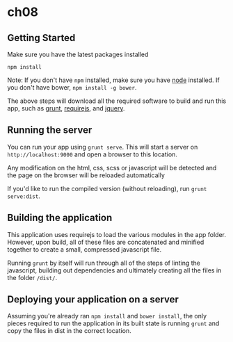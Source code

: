 # ch08

## Getting Started

Make sure you have the latest packages installed

```
npm install
```

Note: If you don't have `npm` installed, make sure you have
[node](http://nodejs.com) installed. If you don't have bower,
`npm install -g bower`.

The above steps will download all the required software to
build and run this app, such as [grunt](http://gruntjs.com),
[requirejs](http://requirejs.org), and [jquery](http://jquery.com).

## Running the server

You can run your app using `grunt serve`. This will start a
server on `http://localhost:9000` and open a browser to this location.

Any modification on the html, css, scss or javascript will be detected
and the page on the browser will be reloaded automatically

If you'd like to run the compiled version (without reloading), run
`grunt serve:dist`.

## Building the application

This application uses requirejs to load the various modules in
the app folder. However, upon build, all of these files are
concatenated and minified together to create a small, compressed
javascript file.

Running `grunt` by itself will run through all of the steps of
linting the javascript, building out dependencies and ultimately
creating all the files in the folder `/dist/`.

## Deploying your application on a server

Assuming you're already ran `npm install` and `bower install`,
the only pieces required to run the application in its built
state is running `grunt` and copy the files in dist in the 
correct location.
